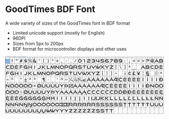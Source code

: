 # GoodTimes BDF Font
A wide variety of sizes of the GoodTimes font in BDF format
- Limited unicode support (mostly for English)
- 96DPI
- Sizes from 5px to 200px
- BDF format for microcontroller displays and other uses

![Font_Preview](https://raw.githubusercontent.com/DJDevon3/GoodTimes_BDF_Font/refs/heads/main/Screenshot.JPG)
